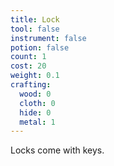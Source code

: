 ```yaml
---
title: Lock
tool: false
instrument: false
potion: false
count: 1
cost: 20
weight: 0.1
crafting:
  wood: 0
  cloth: 0
  hide: 0
  metal: 1
---
```


Locks come with keys.
